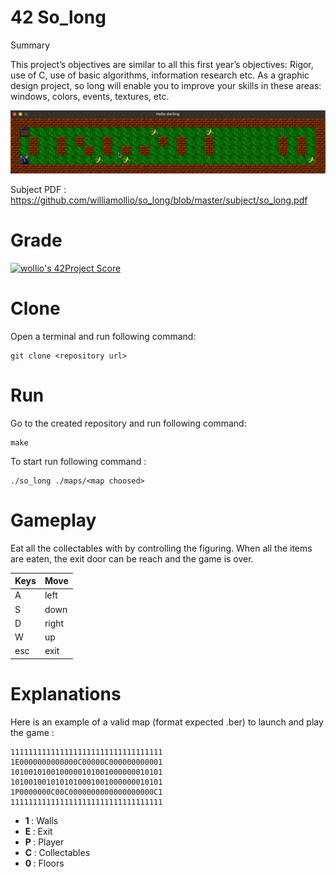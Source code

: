 # 42 So_long

Summary

This project’s objectives are similar to all this first year’s objectives: Rigor, use of C, use of basic algorithms, information research etc.
As a graphic design project, so long will enable you to improve your skills in these areas: windows, colors, events, textures, etc.

![so_long](https://github.com/williamollio/so_long/blob/master/gif/so_long.gif)

Subject PDF : https://github.com/williamollio/so_long/blob/master/subject/so_long.pdf

# Grade
[![wollio's 42Project Score](https://badge42.herokuapp.com/api/project/wollio/so_long)](https://github.com/williamollio/badge42)

# Clone
Open a terminal and run following command:
```
git clone <repository url>
```
# Run
Go to the created repository and run following command:
```
make
```
To start run following command :
```
./so_long ./maps/<map choosed>
```
# Gameplay


Eat all the collectables with by controlling the figuring. When all the items are eaten, the exit door can be reach and the game is over.

| Keys | Move |
| :--- | :--- |
| A | left |
| S | down |
| D | right |
| W | up |
| esc | exit |


# Explanations

Here is an example of a valid map (format expected .ber) to launch and play the game :
```
1111111111111111111111111111111111
1E0000000000000C00000C000000000001
1010010100100000101001000000010101
1010010010101010001001000000010101
1P0000000C00C0000000000000000000C1
1111111111111111111111111111111111
```

- <strong>1 </strong> : Walls
- <strong>E </strong> : Exit
- <strong>P </strong> : Player
- <strong>C </strong> : Collectables
- <strong>0 </strong> : Floors